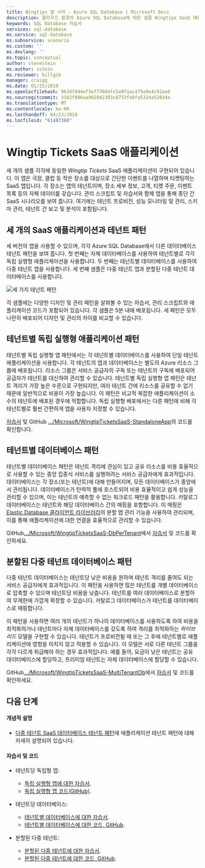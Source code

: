 ```yaml
---
title: Wingtips 앱 시작 - Azure SQL Database | Microsoft Docs
description: 클라우드 환경의 Azure SQL Database에 대한 샘플 Wingtips SaaS 애플리케이션 및 데이터베이스 테넌시 모델에 대해 알아봅니다.
keywords: SQL Database 자습서
services: sql-database
ms.service: sql-database
ms.subservice: scenario
ms.custom: ''
ms.devlang: ''
ms.topic: conceptual
author: stevestein
ms.author: sstein
ms.reviewer: billgib
manager: craigg
ms.date: 01/25/2019
ms.openlocfilehash: 963d7d44ef3ef77604fc5a9faac479a9e4c91ee6
ms.sourcegitcommit: 3102f886aa962842303c8753fe8fa5324a52834a
ms.translationtype: MT
ms.contentlocale: ko-KR
ms.lasthandoff: 04/23/2019
ms.locfileid: "61487380"
---
```

# <a name="the-wingtip-tickets-saas-application"></a>Wingtip Tickets SaaS 애플리케이션

세 개의 샘플 각각에 동일한 *Wingtip Tickets* SaaS 애플리케이션이 구현되어 있습니다. 이 앱은 극장, 클럽 등 작은 장소를 대상으로 간단한 이벤트를 나열하며 티켓팅하는 SaaS 앱입니다. 각 장소는 앱의 테넌트이며, 장소 세부 정보, 고객, 티켓 주문, 이벤트 목록 등의 자체 데이터를 갖습니다.  관리 스크립트 및 자습서와 함께 앱을 통해 종단 간 SaaS 시나리오를 보여 줍니다. 여기에는 테넌트 프로비전, 성능 모니터링 및 관리, 스키마 관리, 테넌트 간 보고 및 분석이 포함됩니다.

## <a name="three-saas-application-and-tenancy-patterns"></a>세 개의 SaaS 애플리케이션과 테넌트 패턴

세 버전의 앱을 사용할 수 있으며, 각각 Azure SQL Database에서 다른 데이터베이스 테넌트 패턴을 보여 줍니다.  첫 번째는 자체 데이터베이스를 사용하여 테넌트별로 각각 독립 실행형 애플리케이션을 사용합니다. 두 번째는 테넌트별 데이터베이스를 사용하여 다중 테넌트 앱을 사용합니다. 세 번째 샘플은 다중 테넌트 앱과 분할된 다중 테넌트 데이터베이스를 사용합니다.

![세 가지 테넌트 패턴][image-three-tenancy-patterns]

 각 샘플에는 다양한 디자인 및 관리 패턴을 살펴볼 수 있는 자습서, 관리 스크립트와 애플리케이션 코드가 포함되어 있습니다.  각 샘플은 5분 내에 배포됩니다.  세 패턴은 모두 나란히 배포되어 디자인 및 관리의 차이를 비교할 수 있습니다.

## <a name="standalone-application-per-tenant-pattern"></a>테넌트별 독립 실행형 애플리케이션 패턴

테넌트별 독립 실행형 앱 패턴에서는 각 테넌트별 데이터베이스를 사용하여 단일 테넌트 애플리케이션을 사용합니다. 각 테넌트의 앱과 데이터베이스는 별도의 Azure 리소스 그룹에 배포됩니다. 리소스 그룹은 서비스 공급자의 구독 또는 테넌트의 구독에 배포되어 공급자가 테넌트를 대신하여 관리할 수 있습니다. 테넌트별 독립 실행형 앱 패턴은 테넌트 격리가 가장 높은 수준으로 구현되지만, 여러 테넌트 간에 리소스를 공유할 수 없기 때문에 일반적으로 비용이 가장 높습니다.  이 패턴은 비교적 복잡한 애플리케이션이 소수의 테넌트에 배포된 경우에 적합합니다.  독립 실행형 배포에서는 다른 패턴에 비해 각 테넌트별로 훨씬 간편하게 앱을 사용자 지정할 수 있습니다.  

[자습서][docs-tutorials-for-wingtip-sa] 및 GitHub [.../Microsoft/WingtipTicketsSaaS-StandaloneApp][github-code-for-wingtip-sa]의 코드를 확인합니다.

## <a name="database-per-tenant-pattern"></a>테넌트별 데이터베이스 패턴

테넌트별 데이터베이스 패턴은 테넌트 격리에 관심이 있고 공유 리소스를 비용 효율적으로 사용할 수 있는 중앙 집중식 서비스를 실행하려는 서비스 공급자에게 효과적입니다. 데이터베이스는 각 장소(또는 테넌트)에 대해 만들어지며, 모든 데이터베이스가 중앙에서 관리됩니다. 데이터베이스가 탄력적 풀에 호스트되어 비용 효율적이고 쉽게 성능을 관리할 수 있으며, 이는 테넌트의 예측할 수 없는 워크로드 패턴을 활용합니다. 카탈로그 데이터베이스는 테넌트와 해당 데이터베이스 간의 매핑을 포함합니다. 이 매핑은 [Elastic Database 클라이언트 라이브러리](sql-database-elastic-database-client-library.md)의 분할 맵 관리 기능을 사용하여 관리되며, 이를 통해 애플리케이션에 대한 연결을 효율적으로 관리할 수 있습니다.

GitHub[.../Microsoft/WingtipTicketsSaaS-DbPerTenant][github-code-for-wingtip-dpt]에서 [자습서][docs-tutorials-for-wingtip-dpt] 및 코드를 확인하세요.

## <a name="sharded-multi-tenant-database-pattern"></a>분할된 다중 테넌트 데이터베이스 패턴

다중 테넌트 데이터베이스는 테넌트당 낮은 비용을 원하며 테넌트 격리를 줄여도 되는 서비스 공급자에게 효과적입니다. 이 패턴을 사용하면 많은 테넌트를 개별 데이터베이스로 압축할 수 있으며 테넌트당 비용을 낮춥니다. 테넌트를 여러 데이터베이스로 분할하여 무제한에 가깝게 확장할 수 있습니다. 카탈로그 데이터베이스가 테넌트를 데이터베이스로 매핑합니다.  

이 패턴을 사용하면 여러 개의 테넌트가 하나의 데이터베이스를 사용하도록 하여 비용을 최적화하거나 테넌트마다 자체 데이터베이스를 갖도록 하여 격리를 최적화하는 *하이브리드* 모델을 구현할 수 있습니다. 테넌트가 프로비전될 때 또는 그 후에 테넌트별로 애플리케이션에 영향을 미치지 않고 적용할 수 있습니다.  이 모델은 서로 다른 테넌트 그룹을 각각 다르게 취급해야 하는 경우 효과적입니다. 예를 들어, 요금이 낮은 테넌트는 공유 데이터베이스에 할당하고, 프리미엄 테넌트는 자체 데이터베이스에 할당할 수 있습니다. 

GitHub[.../Microsoft/WingtipTicketsSaaS-MultiTenantDb][github-code-for-wingtip-mt]에서 [자습서][docs-tutorials-for-wingtip-mt] 및 코드를 확인하세요.

## <a name="next-steps"></a>다음 단계

#### <a name="conceptual-descriptions"></a>개념적 설명

- [다중 테넌트 SaaS 데이터베이스 테넌트 패턴][saas-tenancy-app-design-patterns-md]에 애플리케이션 테넌트 패턴에 대해 자세히 설명되어 있습니다.

#### <a name="tutorials-and-code"></a>자습서 및 코드

- 테넌트당 독립형 앱:
    - [독립 실행형 앱에 대한 자습서][docs-tutorials-for-wingtip-sa].
    - [독립 실행형 앱 코드(GitHub)][github-code-for-wingtip-sa].

- 테넌트당 데이터베이스:
    - [테넌트별 데이터베이스에 대한 자습서][docs-tutorials-for-wingtip-dpt].
    - [테넌트별 데이터베이스에 대한 코드, GitHub][github-code-for-wingtip-dpt].

- 분할된 다중 테넌트:
    - [분할된 다중 테넌트에 대한 자습서][docs-tutorials-for-wingtip-mt].
    - [분할된 다중 테넌트에 대한 코드, GitHub][github-code-for-wingtip-mt].



<!-- Image references. -->

[image-three-tenancy-patterns]: media/saas-tenancy-welcome-wingtip-tickets-app/three-tenancy-patterns.png "세 가지 테넌트 패턴."

<!-- Docs.ms.com references. -->

[saas-tenancy-app-design-patterns-md]: saas-tenancy-app-design-patterns.md

<!-- WWWeb http references. -->

[docs-tutorials-for-wingtip-sa]: https://aka.ms/wingtipticketssaas-sa
[github-code-for-wingtip-sa]: https://github.com/Microsoft/WingtipTicketsSaaS-StandaloneApp

[docs-tutorials-for-wingtip-dpt]: https://aka.ms/wingtipticketssaas-dpt
[github-code-for-wingtip-dpt]: https://github.com/Microsoft/WingtipTicketsSaaS-DbPerTenant

[docs-tutorials-for-wingtip-mt]: https://aka.ms/wingtipticketssaas-mt
[github-code-for-wingtip-mt]: https://github.com/Microsoft/WingtipTicketsSaaS-MultiTenantDb

